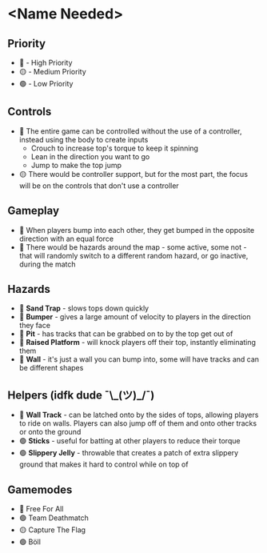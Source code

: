 # \<Name Needed>

## Priority
- 🔴 - High Priority
- 🟡 - Medium Priority
- 🟢 - Low Priority

## Controls
- 🔴 The entire game can be controlled without the use of a controller, instead using the body to create inputs
  - Crouch to increase top's torque to keep it spinning
  - Lean in the direction you want to go
  - Jump to make the top jump
- 🟡 There would be controller support, but for the most part, the focus will be on the controls that don't use a controller

## Gameplay
- 🔴 When players bump into each other, they get bumped in the opposite direction with an equal force
- 🔴 There would be hazards around the map - some active, some not - that will randomly switch to a different random hazard, or go inactive, during the match

## Hazards
- 🔴 **Sand Trap** - slows tops down quickly
- 🔴 **Bumper** - gives a large amount of velocity to players in the direction they face
- 🔴 **Pit** - has tracks that can be grabbed on to by the top get out of
- 🔴 **Raised Platform** - will knock players off their top, instantly eliminating them
- 🔴 **Wall** - it's just a wall you can bump into, some will have tracks and can be different shapes

## Helpers (idfk dude ¯\\_(ツ)\_\/¯)
- 🔴 **Wall Track** - can be latched onto by the sides of tops, allowing players to ride on walls. Players can also jump off of them and onto other tracks or onto the ground
- 🟢 **Sticks** - useful for batting at other players to reduce their torque
- 🟢 **Slippery Jelly** - throwable that creates a patch of extra slippery ground that makes it hard to control while on top of

## Gamemodes
- 🔴 Free For All
- 🟢 Team Deathmatch
- 🟡 Capture The Flag
- 🟢 Böll
